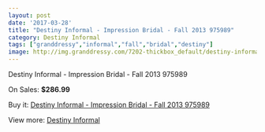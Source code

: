 ```yaml
---
layout: post
date: '2017-03-28'
title: "Destiny Informal - Impression Bridal - Fall 2013 975989"
category: Destiny Informal
tags: ["granddressy","informal","fall","bridal","destiny"]
image: http://img.granddressy.com/7202-thickbox_default/destiny-informal-impression-bridal-fall-2013-975989.jpg
---
```

Destiny Informal - Impression Bridal - Fall 2013 975989

On Sales: **$286.99**
<a href="https://www.granddressy.com/en/destiny-informal/6458-destiny-informal-impression-bridal-fall-2013-975989.html"><amp-img layout="responsive" width="600" height="600" src="//img.granddressy.com/7202-thickbox_default/destiny-informal-impression-bridal-fall-2013-975989.jpg" alt="Destiny Informal - Impression Bridal - Fall 2013 975989 0" /></a>

Buy it: [Destiny Informal - Impression Bridal - Fall 2013 975989](https://www.granddressy.com/en/destiny-informal/6458-destiny-informal-impression-bridal-fall-2013-975989.html "Destiny Informal - Impression Bridal - Fall 2013 975989")

View more: [Destiny Informal](https://www.granddressy.com/en/242-destiny-informal "Destiny Informal")
